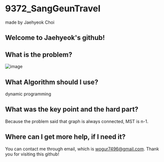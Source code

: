 # 9372_SangGeunTravel

made by Jaehyeok Choi

## Welcome to Jaehyeok's github!

## What is the problem?

![image](https://github.com/Choi-JaeHyeok-21500749/9372_SangGeunTravel/blob/main/9372_pro.PNG)

## What Algorithm should I use?

dynamic programming

## What was the key point and the hard part?

Because the problem said that graph is always connected, MST is n-1. 

## Where can I get more help, if I need it?

You can contact me through email, which is wogur7496@gmail.com.
Thank you for visiting this github!
